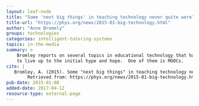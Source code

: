 ```yaml
---
layout: leaf-node
title: "Some 'next big things' in teaching technology never quite were"
title-url: "https://phys.org/news/2015-01-big-technology.html"
author: "Anne Bromely"
groups: technologies
categories: intelligent-tutoring-systems
topics: in-the-media
summary: >
    Bromley reports on several topics in educational technology that have failed
    to live up to the initial hype and hope.  One of them is MOOCs.
cite: |
   Bromley, A. (2015). Some "next big things" in teaching technology never quite were.
        Retrieved from: https://phys.org/news/2015-01-big-technology.html
pub-date: 2015-01-08
added-date: 2017-04-12
resource-type: external-page
---
```

